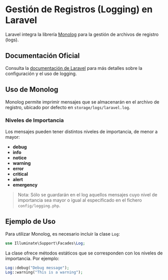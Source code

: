 # Gestión de Registros (Logging) en Laravel

Laravel integra la librería [Monolog](https://github.com/Seldaek/monolog) para la gestión de archivos de registro (logs).

## Documentación Oficial

Consulta la [documentación de Laravel](https://laravel.com/docs/11.x/logging) para más detalles sobre la configuración y el uso de logging.

## Uso de Monolog

Monolog permite imprimir mensajes que se almacenarán en el archivo de registro, ubicado por defecto en `storage/logs/laravel.log`.

### Niveles de Importancia

Los mensajes pueden tener distintos niveles de importancia, de menor a mayor:

- **debug**
- **info**
- **notice**
- **warning**
- **error**
- **critical**
- **alert**
- **emergency**

> Nota: Sólo se guardarán en el log aquellos mensajes cuyo nivel de importancia sea mayor o igual al especificado en el fichero `config/logging.php`.

## Ejemplo de Uso

Para utilizar Monolog, es necesario incluir la clase `Log`:

```php
use Illuminate\Support\Facades\Log;
```

La clase ofrece métodos estáticos que se corresponden con los niveles de importancia. Por ejemplo:

```php
Log::debug("Debug message");
Log::warning("This is a warning");
```